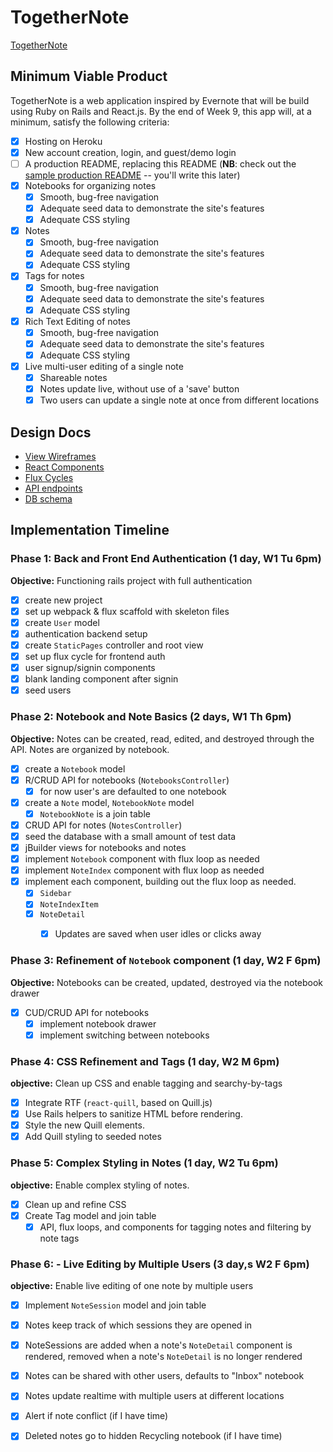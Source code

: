 # TogetherNote

[TogetherNote](https://togethernote.herokuapp.com/)

[heroku]: http://www.herokuapp.com

## Minimum Viable Product

TogetherNote is a web application inspired by Evernote that will be build using Ruby on Rails and React.js.  By the end of Week 9, this app will, at a minimum, satisfy the following criteria:

- [x] Hosting on Heroku
- [x] New account creation, login, and guest/demo login
- [ ] A production README, replacing this README (**NB**: check out the [sample production README](docs/production_readme.md) -- you'll write this later)
- [x] Notebooks for organizing notes
  - [x] Smooth, bug-free navigation
  - [x] Adequate seed data to demonstrate the site's features
  - [x] Adequate CSS styling
- [x] Notes
  - [x] Smooth, bug-free navigation
  - [x] Adequate seed data to demonstrate the site's features
  - [x] Adequate CSS styling
- [x] Tags for notes
  - [x] Smooth, bug-free navigation
  - [x] Adequate seed data to demonstrate the site's features
  - [x] Adequate CSS styling
- [x] Rich Text Editing of notes
  - [x] Smooth, bug-free navigation
  - [x] Adequate seed data to demonstrate the site's features
  - [x] Adequate CSS styling
- [x] Live multi-user editing of a single note
  - [x] Shareable notes
  - [x] Notes update live, without use of a 'save' button
  - [x] Two users can update a single note at once from different locations

## Design Docs
* [View Wireframes][views]
* [React Components][components]
* [Flux Cycles][flux-cycles]
* [API endpoints][api-endpoints]
* [DB schema][schema]

[views]: docs/views.md
[components]: docs/components.md
[flux-cycles]: docs/flux-cycles.md
[api-endpoints]: docs/api-endpoints.md
[schema]: docs/schema.md

## Implementation Timeline

### Phase 1: Back and Front End Authentication (1 day, W1 Tu 6pm)
**Objective:** Functioning rails project with full authentication

- [x] create new project
- [x] set up webpack & flux scaffold with skeleton files
- [x] create `User` model
- [x] authentication backend setup
- [x] create `StaticPages` controller and root view
- [x] set up flux cycle for frontend auth
- [x] user signup/signin components
- [x] blank landing component after signin
- [x] seed users

### Phase 2: Notebook and Note Basics (2 days, W1 Th 6pm)
**Objective:** Notes can be created, read, edited, and destroyed through the
API. Notes are organized by notebook.

- [x] create a `Notebook` model
- [x] R/CRUD API for notebooks (`NotebooksController`)
  - [x] for now user's are defaulted to one notebook
- [x] create a `Note` model, `NotebookNote` model
  - [x] `NotebookNote` is a join table
- [x] CRUD API for notes (`NotesController`)
- [x] seed the database with a small amount of test data
- [x] jBuilder views for notebooks and notes
- [x] implement `Notebook` component with flux loop as needed
- [x] implement `NoteIndex` component with flux loop as needed
- [x] implement each component, building out the flux loop as needed.
  - [x] `Sidebar`
  - [x] `NoteIndexItem`
  - [x] `NoteDetail`
    - [x] Updates are saved when user idles or clicks away


### Phase 3: Refinement of `Notebook` component (1 day, W2 F 6pm)
**Objective:** Notebooks can be created, updated, destroyed via the notebook drawer

- [x] CUD/CRUD API for notebooks
  - [x] implement notebook drawer
  - [x] implement switching between notebooks

### Phase 4: CSS Refinement and Tags (1 day, W2 M 6pm)
**objective:** Clean up CSS and enable tagging and searchy-by-tags

- [x] Integrate RTF (`react-quill`, based on Quill.js)
- [x] Use Rails helpers to sanitize HTML before rendering.
- [x] Style the new Quill elements.
- [x] Add Quill styling to seeded notes

### Phase 5: Complex Styling in Notes (1 day, W2 Tu 6pm)
**objective:** Enable complex styling of notes.

- [x] Clean up and refine CSS
- [x] Create Tag model and join table
  - [x] API, flux loops, and components for tagging notes and
  filtering by note tags

### Phase 6: - Live Editing by Multiple Users (3 day,s W2 F 6pm)
**objective:** Enable live editing of one note by multiple users

- [x] Implement `NoteSession` model and join table
- [x] Notes keep track of which sessions they are opened in
- [x] NoteSessions are added when a note's `NoteDetail` component is rendered,
    removed when a note's `NoteDetail` is no longer rendered
- [x] Notes can be shared with other users, defaults to "Inbox" notebook
- [x] Notes update realtime with multiple users at different locations
- [x] Alert if note conflict (if I have time)
- [x] Deleted notes go to hidden Recycling notebook (if I have time)


[phase-one]: docs/phases/phase1.md
[phase-two]: docs/phases/phase2.md
[phase-three]: docs/phases/phase3.md
[phase-four]: docs/phases/phase4.md
[phase-five]: docs/phases/phase5.md
